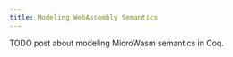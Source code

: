 ```yaml
---
title: Modeling WebAssembly Semantics
---
```


TODO post about modeling MicroWasm semantics in Coq.
